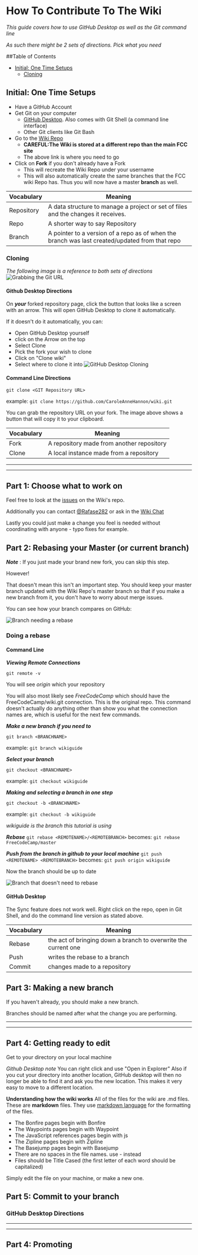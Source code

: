 How To Contribute To The Wiki
============================

*This guide covers how to use GitHub Desktop as well as the Git command line*

*As such there might be 2 sets of directions. Pick what you need*

##Table of Contents
- [Initial: One Time Setups](#Initial-One-Time-Setups)
	- [Cloning](#Cloning)

## Initial: One Time Setups
 - Have a GitHub Account
 - Get Git on your computer
	 - [GitHub Desktop](https://desktop.github.com/). Also comes with Git Shell (a command line interface)
	 - Other Git clients like Git Bash
 - Go to the [Wiki Repo](https://github.com/FreeCodeCamp/wiki)
	- **CAREFUL:The Wiki is stored at a different repo than the main FCC site**
	- The above link is where you need to go
 - Click on **Fork** if you don't already have a Fork
	 - This will recreate the Wiki Repo under your username
	 - This will also automatically create the same branches that the FCC wiki Repo has. Thus you will now have a master **branch** as well.

|Vocabulary|Meaning|
|----------|-------|
|Repository| A data structure to manage a project or set of files and the changes it receives.|
|Repo| A shorter way to say Repository |
|Branch| A pointer to a version of a repo as of when the branch was last created/updated from that repo|
	 
### Cloning 
 *The following image is a reference to both sets of directions* 
 ![Grabbing the Git URL](images\How-To-Contribute-To-The-Wiki\Grabbing-The-Git-URL.PNG)
 
#### Github Desktop Directions
 On ***your*** forked repository page, click the button that looks like a screen with an arrow. This will open GitHub Desktop to clone it automatically.
 
 If it doesn't do it automatically, you can:
 + Open GitHub Desktop yourself
 + click on the Arrow on the top
 + Select Clone
 + Pick the fork your wish to clone
 + Click on "Clone wiki"
 + Select where to clone it into
 ![GitHub Desktop Cloning](images\How-To-Contribute-To-The-Wiki\GitHub-Desktop-Cloning.PNG)
 
 
#### Command Line Directions
`git clone <GIT Repository URL>`

example: `git clone https://github.com/CaroleAnneHannon/wiki.git`

You can grab the repository URL on your fork. The image above shows a button that will copy it to your clipboard. 

|Vocabulary|Meaning|
|----------|-------|
|Fork|A repository made from another repository|
|Clone|A local instance made from a repository|


----------

----------
## Part 1: Choose what to work on ##
Feel free to look at the [issues](https://github.com/FreeCodeCamp/wiki/issues) on the Wiki's repo.

Additionally you can contact [@Rafase282](https://gitter.im/Rafase282) or ask in the [Wiki Chat](https://gitter.im/FreeCodeCamp/Wiki)

Lastly you could just make a change you feel is needed without coordinating with anyone - typo fixes for example.

## Part 2: Rebasing your Master (or current branch)
***Note*** : If you just made your brand new fork, you can skip this step.

However! 

That doesn't mean this isn't an important step. You should keep your master branch updated with the Wiki Repo's master branch so that if you make a new branch from it, you don't have to worry about merge issues.

You can see how your branch compares on GitHub:

![Branch needing a rebase](images\How-To-Contribute-To-The-Wiki\Need-To-Rebase.PNG)


### Doing a rebase
#### Command Line
***Viewing Remote Connections***

`git remote -v`

You will see *origin* which your repository

You will also most likely see *FreeCodeCamp* which should have the FreeCodeCamp/wiki.git connection. This is the original repo.
This command doesn't actually do anything other than show you what the connection names are, which is useful for the next few commands.

***Make a new branch if you need to***

`git branch <BRANCHNAME>`

example: `git branch wikiguide`

***Select your branch***

`git checkout <BRANCHNAME>`

example: `git checkout wikiguide`

***Making and selecting a branch in one step***

`git checkout -b <BRANCHNAME>`

example: `git checkout -b wikiguide`

*wikiguide is the branch this tutorial is using*

***Rebase***
`git rebase <REMOTENAME>/<REMOTEBRANCH>`
becomes:
`git rebase FreeCodeCamp/master`

***Push from the branch in github to your local machine***
`git push <REMOTENAME> <REMOTEBRANCH>`
becomes:
`git push origin wikiguide`

Now the branch should be up to date

![Branch that doesn't need to rebase](images\How-To-Contribute-To-The-Wiki\No-Need-To-Rebase.PNG)


#### GitHub Desktop

The Sync feature does not work well. Right click on the repo, open in Git Shell, and do the command line version as stated above.


|Vocabulary|Meaning|
|----------|-------|
|Rebase|the act of bringing down a branch to overwrite the current one|
|Push|writes the rebase to a branch|
|Commit|changes made to a repository|

## Part 3: Making a new branch
If you haven't already, you should make a new branch.

Branches should be named after what the change you are performing.

----------

----------

## Part 4: Getting ready to edit

Get to your directory on your local machine

*Github Desktop note*
You can right click and use "Open in Explorer"
Also if you cut your directory into another location, GitHub desktop will then no longer be able to find it and ask you the new location. This makes it very easy to move to a different location.

**Understanding how the wiki works**
All of the files for the wiki are .md files. These are **markdown** files. They use [markdown language](https://github.com/adam-p/markdown-here/wiki/Markdown-Cheatsheet) for the formatting of the files.

 - The Bonfire pages begin with Bonfire
 - The Waypoints pages begin with Waypoint
 - The JavaScript references pages begin with js
 - The Zipline pages begin with Zipline
 - The Basejump pages begin with Basejump
 - There are no spaces in the file names. use - instead
 - Files should be Title Cased (the first letter of each word should be capitalized)

Simply edit the file on your machine, or make a new one.


## Part 5: Commit to your branch
### GitHub Desktop Directions



----------

----------

## Part 4: Promoting